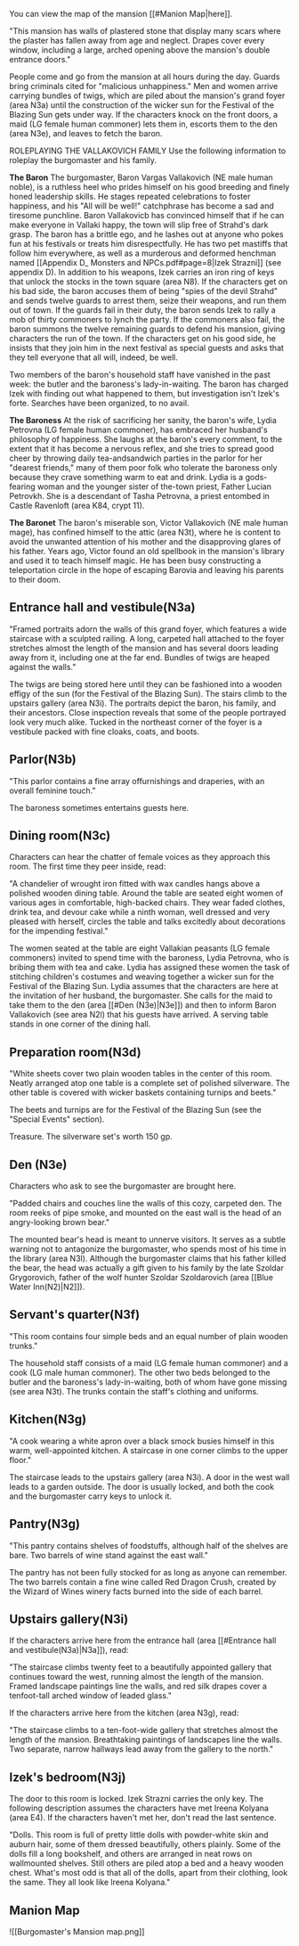 You can view the map of the mansion [[#Manion Map|here]].

"This mansion has walls of plastered stone that display many scars where the plaster has fallen away from age and neglect. Drapes cover every window, including a large, arched opening above the mansion's double entrance doors."

People come and go from the mansion at all hours during the day. Guards bring criminals cited for "malicious unhappiness." Men and women arrive carrying bundles of twigs, which are piled about the mansion's grand foyer (area N3a) until the construction of the wicker sun for the Festival of the Blazing Sun gets under way. If the characters knock on the front doors, a maid (LG female human commoner) lets them in, escorts them to the den (area N3e), and leaves to fetch the baron.

ROLEPLAYING THE VALLAKOVICH FAMILY
Use the following information to roleplay the burgomaster and his family. 

**The Baron** 
The burgomaster, Baron Vargas Vallakovich (NE male human noble), is a ruthless heel who prides himself on his good breeding and finely honed leadership skills. He stages repeated celebrations to foster happiness, and his "All will be well!" catchphrase has become a sad and tiresome punchline. Baron Vallakovicb has convinced himself that if he can make everyone in Vallaki happy, the town will slip free of Strahd's dark grasp. The baron has a brittle ego, and he lashes out at anyone who pokes fun at his festivals or treats him disrespectfully. He has two pet mastiffs that follow him everywhere, as well as a murderous and deformed henchman named [[Appendix D_ Monsters and NPCs.pdf#page=8|Izek Strazni]] (see appendix D). In addition to his weapons, Izek carries an iron ring of keys that unlock the stocks in the town square (area N8). If the characters get on his bad side, the baron accuses them of being "spies of the devil Strahd" and sends twelve guards to arrest them, seize their weapons, and run them out of town. If the guards fail in their duty, the baron sends Izek to rally a mob of thirty commoners to lynch the party. If the commoners also fail, the baron summons the twelve remaining guards to defend his mansion, giving characters the run of the town. If the characters get on his good side, he insists that they join him in the next festival as special guests and asks that they tell everyone that all will, indeed, be well. 

Two members of the baron's household staff have vanished in the past week: the butler and the baroness's lady-in-waiting. The baron has charged Izek with finding out what happened to them, but investigation isn't Izek's forte. Searches have been organized, to no avail.

**The Baroness** 
At the risk of sacrificing her sanity, the baron's wife, Lydia Petrovna (LG female human commoner), has embraced her husband's philosophy of happiness. She laughs at the baron's every comment, to the extent that it has become a nervous reflex, and she tries to spread good cheer by throwing daily tea-andsandwich parties in the parlor for her "dearest friends," many of them poor folk who tolerate the baroness only because they crave something warm to eat and drink. Lydia is a gods-fearing woman and the younger sister of the-town priest, Father Lucian Petrovkh. She is a descendant of Tasha Petrovna, a priest entombed in Castle Ravenloft (area K84, crypt 11).

**The Baronet**
The baron's miserable son, Victor Vallakovich (NE male human mage), has confined himself to the attic (area N3t), where he is content to avoid the unwanted attention of his mother and the disapproving glares of his father. Years ago, Victor found an old spellbook in the mansion's library and used it to teach himself magic. He has been busy constructing a teleportation circle in the hope of escaping Barovia and leaving his parents to their doom.
## Entrance hall and vestibule(N3a)
"Framed portraits adorn the walls of this grand foyer, which features a wide staircase with a sculpted railing. A long, carpeted hall attached to the foyer stretches almost the length of the mansion and has several doors leading away from it, including one at the far end. Bundles of twigs are heaped against the walls."

The twigs are being stored here until they can be fashioned into a wooden effigy of the sun (for the Festival of the Blazing Sun). The stairs climb to the upstairs gallery (area N3i). The portraits depict the baron, his family, and their ancestors. Close inspection reveals that some of the people portrayed look very much alike. Tucked in the northeast corner of the foyer is a vestibule packed with fine cloaks, coats, and boots.

## Parlor(N3b)
"This parlor contains a fine array offurnishings and draperies, with an overall feminine touch."

The baroness sometimes entertains guests here.

## Dining room(N3c)
Characters can hear the chatter of female voices as they approach this room. The first time they peer inside, read:

"A chandelier of wrought iron fitted with wax candles hangs above a polished wooden dining table. Around the table are seated eight women of various ages in comfortable, high-backed chairs. They wear faded clothes, drink tea, and devour cake while a ninth woman, well dressed and very pleased with herself, circles the table and talks excitedly about decorations for the impending festival."

The women seated at the table are eight Vallakian peasants (LG female commoners) invited to spend time with the baroness, Lydia Petrovna, who is bribing them with tea and cake. Lydia has assigned these women the task of stitching children's costumes and weaving together a wicker sun for the Festival of the Blazing Sun. Lydia assumes that the characters are here at the invitation of her husband, the burgomaster. She calls for the maid to take them to the den (area [[#Den (N3e)|N3e]]) and then to inform Baron Vallakovich (see area N2l) that his guests have arrived. A serving table stands in one corner of the dining hall.

## Preparation room(N3d)
"White sheets cover two plain wooden tables in the center of this room. Neatly arranged atop one table is a complete set of polished silverware. The other table is covered with wicker baskets containing turnips and beets."

The beets and turnips are for the Festival of the Blazing Sun (see the "Special Events" section). 

Treasure. 
The silverware set's worth 150 gp.

## Den (N3e)
Characters who ask to see the burgomaster are brought here.

"Padded chairs and couches line the walls of this cozy, carpeted den. The room reeks of pipe smoke, and mounted on the east wall is the head of an angry-looking brown bear."

The mounted bear's head is meant to unnerve visitors. It serves as a subtle warning not to antagonize the burgomaster, who spends most of his time in the library (area N3l). Although the burgomaster claims that his father killed the bear, the head was actually a gift given to his family by the late Szoldar Grygorovich, father of the wolf hunter Szoldar Szoldarovich (area [[Blue Water Inn(N2)|N2]]).

## Servant's quarter(N3f)
"This room contains four simple beds and an equal number of plain wooden trunks."

The household staff consists of a maid (LG female human commoner) and a cook (LG male human commoner). The other two beds belonged to the butler and the baroness's lady-in-waiting, both of whom have gone missing (see area N3t). The trunks contain the staff's clothing and uniforms.

## Kitchen(N3g)
"A cook wearing a white apron over a black smock busies himself in this warm, well-appointed kitchen. A staircase in one corner climbs to the upper floor."

The staircase leads to the upstairs gallery (area N3i). A door in the west wall leads to a garden outside. The door is usually locked, and both the cook and the burgomaster carry keys to unlock it.

## Pantry(N3g)
"This pantry contains shelves of foodstuffs, although half of the shelves are bare. Two barrels of wine stand against the east wall."

The pantry has not been fully stocked for as long as anyone can remember. The two barrels contain a fine wine called Red Dragon Crush, created by the Wizard of Wines winery facts burned into the side of each barrel.

## Upstairs gallery(N3i)
If the characters arrive here from the entrance hall (area [[#Entrance hall and vestibule(N3a)|N3a]]), read:

"The staircase climbs twenty feet to a beautifully appointed gallery that continues toward the west, running almost the length of the mansion. Framed landscape paintings line the walls, and red silk drapes cover a tenfoot-tall arched window of leaded glass."

If the characters arrive here from the kitchen (area N3g), read:

"The staircase climbs to a ten-foot-wide gallery that stretches almost the length of the mansion. Breathtaking paintings of landscapes line the walls. Two separate, narrow hallways lead away from the gallery to the north."

## Izek's bedroom(N3j)
The door to this room is locked. Izek Strazni carries the only key. The following description assumes the characters have met Ireena Kolyana (area E4). If the characters haven't met her, don't read the last sentence.

"Dolls. This room is full of pretty little dolls with powder-white skin and auburn hair, some of them dressed beautifully, others plainly. Some of the dolls fill a long bookshelf, and others are arranged in neat rows on wallmounted shelves. Still others are piled atop a bed and a heavy wooden chest. What's most odd is that all of the dolls, apart from their clothing, look the same. They all look like lreena Kolyana."


## Manion Map

![[Burgomaster's Mansion map.png]]